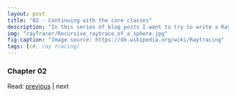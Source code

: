 ```yaml
---
layout: post
title: "02 - Continuing with the core classes"
description: "In this series of blog posts I want to try to write a RayTracer from scratch using plain C#"
img: "rayTracer/Recursive_raytrace_of_a_sphere.jpg"
fig-caption: "Image source: https://de.wikipedia.org/wiki/Raytracing"
tags: [c#, ray tracing]
---
```



### Chapter 02


Read: [previous](/blog/raytracer/01/) | next